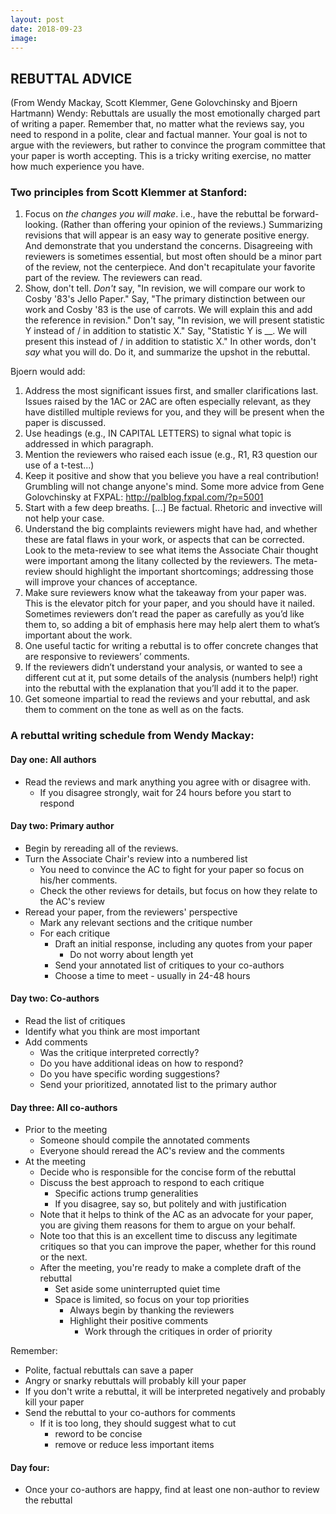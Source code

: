 ```yaml
---
layout: post
date: 2018-09-23
image:
---
```


## REBUTTAL ADVICE
(From Wendy Mackay, Scott Klemmer, Gene Golovchinsky and Bjoern Hartmann)
Wendy: Rebuttals are usually the most emotionally charged part of writing a paper. Remember that, no matter what the reviews say, you need to respond in a polite, clear and factual manner. Your goal is not to argue with the reviewers, but rather to convince the program committee that your paper is worth accepting. This is a tricky writing exercise, no matter how much experience you have.

### Two principles from Scott Klemmer at Stanford:

1) Focus on *the changes you will make*. i.e., have the rebuttal be
forward-looking. (Rather than offering your opinion of the reviews.)
Summarizing revisions that will appear is an easy way to generate
positive energy. And demonstrate that you understand the concerns.
Disagreeing with reviewers is sometimes essential, but most often
should be a minor part of the review, not the centerpiece. And don't
recapitulate your favorite part of the review. The reviewers can read.
2) Show, don't tell. *Don't* say, "In revision, we will compare our
work to Cosby '83's Jello Paper." Say, "The primary distinction
between our work and Cosby '83 is the use of carrots. We will explain
this and add the reference in revision." Don't say, "In revision, we
will present statistic Y instead of / in addition to statistic X."
Say, "Statistic Y is __. We will present this instead of / in addition
to statistic X." In other words, don't *say* what you will do. Do it,
and summarize the upshot in the rebuttal.

Bjoern would add:
1) Address the most significant issues first, and smaller clarifications last. Issues raised by the 1AC or 2AC are often especially relevant, as they have distilled multiple reviews for you, and they will be present when the paper is discussed.
2) Use headings (e.g., IN CAPITAL LETTERS) to signal what topic is addressed in which paragraph.
3) Mention the reviewers who raised each issue (e.g., R1, R3 question
our use of a t-test...)
4) Keep it positive and show that you believe you have a real
contribution! Grumbling will not change anyone's mind.
Some more advice from Gene Golovchinsky at FXPAL:
http://palblog.fxpal.com/?p=5001
1) Start with a few deep breaths. [...] Be factual. Rhetoric and
invective will not help your case.
2) Understand the big complaints reviewers might have had, and whether
these are fatal flaws in your work, or aspects that can be corrected.
Look to the meta-review to see what items the Associate Chair thought
were important among the litany collected by the reviewers. The
meta-review should highlight the important shortcomings; addressing
those will improve your chances of acceptance.
3) Make sure reviewers know what the takeaway from your paper was.
This is the elevator pitch for your paper, and you should have it
nailed. Sometimes reviewers don’t read the paper as carefully as you’d
like them to, so adding a bit of emphasis here may help alert them to
what’s important about the work.
4) One useful tactic for writing a rebuttal is to offer concrete
changes that are responsive to reviewers’ comments.
5) If the reviewers didn’t understand your analysis, or wanted to see
a different cut at it, put some details of the analysis (numbers
help!) right into the rebuttal with the explanation that you’ll add it
to the paper.
6) Get someone impartial to read the reviews and your rebuttal, and
ask them to comment on the tone as well as on the facts.

### A rebuttal writing schedule from Wendy Mackay:
#### Day one:  All authors
- Read the reviews and mark anything you agree with or disagree with.
  - If you disagree strongly, wait for 24 hours before you start to respond

#### Day two:  Primary author
- Begin by rereading all of the reviews.
- Turn the Associate Chair's review into a numbered list
  - You need to convince the AC to fight for your paper so focus on his/her comments.
  - Check the other reviews for details, but focus on how they relate to the AC's review
- Reread your paper, from the reviewers' perspective
  - Mark any relevant sections and the critique number
  - For each critique
    - Draft an initial response, including any quotes from your paper
      - Do not worry about length yet
    - Send your annotated list of critiques to your co-authors
    - Choose a time to meet - usually in 24-48 hours

#### Day two: Co-authors
- Read the list of critiques
- Identify what you think are most important
- Add comments
  - Was the critique interpreted correctly?
  - Do you have additional ideas on how to respond?
  - Do you have specific wording suggestions?
  - Send your prioritized, annotated list to the primary author

#### Day three: All co-authors
- Prior to the meeting
  - Someone should compile the annotated comments
  - Everyone should reread the AC's review and the comments
- At the meeting
  - Decide who is responsible for the concise form of the rebuttal
  - Discuss the best approach to respond to each critique
    - Specific actions trump generalities
    - If you disagree, say so, but politely and with justification
  - Note that it helps to think of the AC as an advocate for your paper, you are giving them reasons for them to argue on your behalf.
  - Note too that this is an excellent time to discuss any legitimate critiques so that you can improve the paper, whether for this round or the next.
  - After the meeting, you're ready to make a complete draft of the rebuttal
    - Set aside some uninterrupted quiet time
    - Space is limited, so focus on your top priorities
      - Always begin by thanking the reviewers
      - Highlight their positive comments
         - Work through the critiques in order of priority
 
Remember:
  - Polite, factual rebuttals can save a paper
  - Angry or snarky rebuttals will probably kill your paper
  - If you don't write a rebuttal, it will be interpreted negatively and probably kill your paper
  - Send the rebuttal to your co-authors for comments
    - If it is too long, they should suggest what to cut
      - reword to be concise
      - remove or reduce less important items

#### Day four:
- Once your co-authors are happy, find at least one non-author to review the rebuttal
